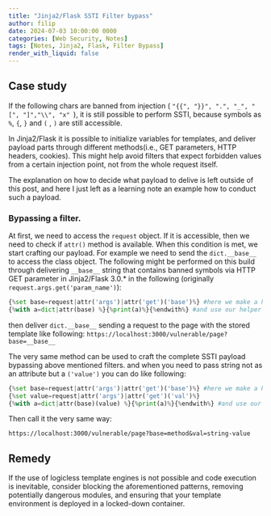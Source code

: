 ```yaml
---
title: "Jinja2/Flask SSTI Filter bypass"
author: filip
date: 2024-07-03 10:00:00 0000
categories: [Web Security, Notes]
tags: [Notes, Jinja2, Flask, Filter Bypass]
render_with_liquid: false
---
```


## Case study
If the following chars are banned from injection ( ```"{{", "}}", ".", "_", "[", "]","\\", "x" ```), it is still possible to perform SSTI, because symbols as `%`, `{`, `}` and `(` , `)` are still accessible.

In Jinja2/Flask it is possible to initialize variables for templates, and deliver payload parts through different methods(i.e., GET parameters, HTTP headers, cookies). This might help avoid filters that expect forbidden values from a certain injection point, not from the whole request itself.

The explanation on how to decide what payload to delive is left outside of this post, and here I just left as a learning note an example how to conduct such a payload. 

### Bypassing a filter.
At first, we need to access the `request` object. If it is accessible, then we need to check if `attr()` method is available. When this condition is met, we start crafting our payload. 
For example we need to send the  `dict.__base__` to access the class object. The following might be performed on this build through delivering `__base__` string that contains banned symbols via HTTP GET parameter in Jinja2/Flask 3.0.* in the following (originally `request.args.get('param_name')`):
```python
{%set base=request|attr('args')|attr('get')('base')%} #here we make a helper
{%with a=dict|attr(base) %}{%print(a)%}{%endwith%} #and use our helper in our initial payload `dict.__base__`
```
then deliver `dict.__base__` sending a request to the page with the stored template like following:
`https://localhost:3000/vulnerable/page?base=__base__ `


The very same method can be used to craft the complete SSTI payload bypassing above mentioned filters. and when you need to pass string not as an attribute but a `('value')` you can do like following:
```python
{%set base=request|attr('args')|attr('get')('base')%} #here we make a helper
{%set value=request|attr('args')|attr('get')('val')%}
{%with a=dict|attr(base)(value) %}{%print(a)%}{%endwith%} #and use our helper 
```
Then call it the very same way:

`https://localhost:3000/vulnerable/page?base=method&val=string-value`

## Remedy

If the use of logicless template engines is not possible and code execution is inevitable, consider blocking the aforementioned patterns, removing potentially dangerous modules, and ensuring that your template environment is deployed in a locked-down container.